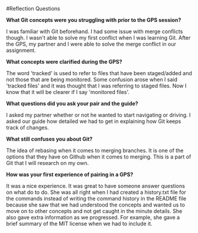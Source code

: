 #Reflection Questions

**What Git concepts were you struggling with prior to the GPS session?**

I was familiar with Git beforehand. I had some issue with merge conflicts though. I wasn't able to solve my first conflict when I was learning Git. After the GPS, my partner and I were able to solve the merge conflict in our assignment.

**What concepts were clarified during the GPS?**

The word 'tracked' is used to refer to files that have been staged/added and not those that are being monitored. Some confusion arose when I said 'tracked files' and it was thought that I was referring to staged files. Now I know that it will be clearer if I say 'monitored files'.

**What questions did you ask your pair and the guide?**

I asked my partner whether or not he wanted to start navigating or driving. I asked our guide how detailed we had to get in explaining how Git keeps track of changes.

**What still confuses you about Git?**

The idea of rebasing when it comes to merging branches. It is one of the options that they have on Github when it comes to merging. This is a part of Git that I will research on my own.

**How was your first experience of pairing in a GPS?**

It was a nice experience. It was great to have someone answer questions on what do to do. She was all right when I had created a history.txt file for the commands instead of writing the command history in the README file because she saw that we had understood the concepts and wanted us to move on to other concepts and not get caught in the minute details. She also gave extra information as we progressed. For example, she gave a brief summary of the MIT license when we had to include it.